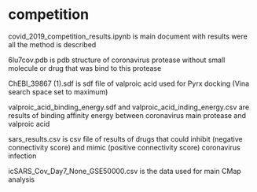 # competition
covid_2019_competition_results.ipynb is main document with results were all the method is described


6lu7cov.pdb is pdb structure of coronavirus protease without  small molecule or drug that was bind to this protease


ChEBI_39867 (1).sdf is sdf file of valproic acid used for Pyrx docking (Vina search space set to maximum)


valproic_acid_binding_energy.sdf and valproic_acid_inding_energy.csv are results of binding affinity energy between
coronavirus main protease and valproic acid


sars_results.csv is csv file of results of drugs that could inhibit (negative connectivity score) and mimic (positive 
connectivity score) coronavirus infection


icSARS_Cov_Day7_None_GSE50000.csv is the data used for main CMap analysis
